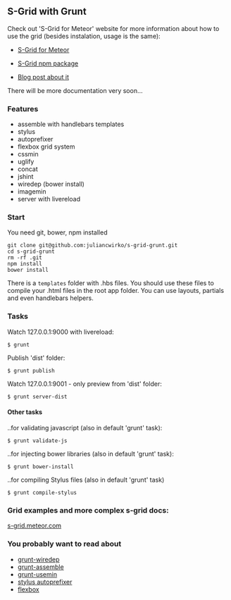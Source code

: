 ## S-Grid with Grunt

Check out 'S-Grid for Meteor' website for more information about how to use the grid (besides instalation, usage is the same):

- [S-Grid for Meteor](http://s-grid.meteor.com)
- [S-Grid npm package](https://www.npmjs.com/package/s-grid)

- [Blog post about it](http://julian.io/s-grid-working-with-flexible-box-layouts/)

There will be more documentation very soon...

### Features

- assemble with handlebars templates
- stylus
- autoprefixer
- flexbox grid system
- cssmin
- uglify
- concat
- jshint
- wiredep (bower install)
- imagemin
- server with livereload

### Start

You need git, bower, npm installed

````
git clone git@github.com:juliancwirko/s-grid-grunt.git
cd s-grid-grunt
rm -rf .git
npm install
bower install
````

There is a `templates` folder with .hbs files. You should use these files to compile your .html files in the root app folder. You can use layouts, partials and even handlebars helpers.

### Tasks

Watch 127.0.0.1:9000 with livereload:
````
$ grunt
````

Publish 'dist' folder:
````
$ grunt publish
````

Watch 127.0.0.1:9001 - only preview from 'dist' folder:
````
$ grunt server-dist
````

#### Other tasks

..for validating javascript (also in default 'grunt' task):

```
$ grunt validate-js
```

..for injecting bower libraries (also in default 'grunt' task):

```
$ grunt bower-install
```

..for compiling Stylus files (also in default 'grunt' task)

```
$ grunt compile-stylus
```

### Grid examples and more complex s-grid docs:
[s-grid.meteor.com](http://s-grid.meteor.com)

### You probably want to read about

- [grunt-wiredep](https://github.com/stephenplusplus/grunt-wiredep)
- [grunt-assemble](https://www.npmjs.com/package/grunt-assemble)
- [grunt-usemin](https://github.com/yeoman/grunt-usemin)
- [stylus autoprefixer](https://github.com/jenius/autoprefixer-stylus)
- [flexbox](https://css-tricks.com/snippets/css/a-guide-to-flexbox/)
